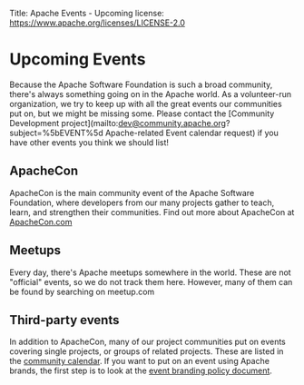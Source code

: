 Title:    Apache Events - Upcoming
license: https://www.apache.org/licenses/LICENSE-2.0

# Upcoming Events

Because the Apache Software Foundation is such a broad community, there's always something going on in the Apache world. 
As a volunteer-run organization, we try to keep up with all the great events our  communities 
put on, but we might be missing some.  Please contact the 
[Community Development project](mailto:dev@community.apache.org?subject=%5bEVENT%5d Apache-related Event calendar request)
if you have other events you think we should list!

## ApacheCon

ApacheCon is the main community event of the Apache Software Foundation,
where developers from our many projects gather to teach, learn,
and strengthen their communities. Find out more about ApacheCon at 
[ApacheCon.com](http://apachecon.com/)

## Meetups

Every day, there's Apache meetups somewhere in the world. These are not
"official" events, so we do not track them here. However, many of them
can be found by searching on meetup.com

## Third-party events

In addition to ApacheCon, many of our project communities put on events
covering single projects, or groups of related projects. These are listed 
in the [community calendar](http://community.apache.org/calendars/). If you
want to put on an event using Apache brands, the first step is to look at
the [event branding policy document](http://www.apache.org/foundation/marks/events.html).

